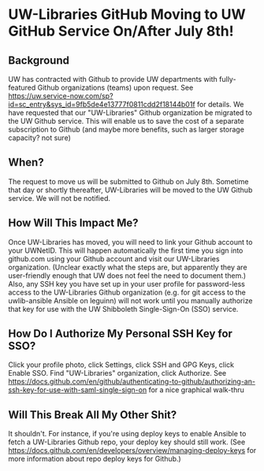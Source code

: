 # UW-Libraries GitHub Moving to UW GitHub Service On/After July 8th!

## Background
UW has contracted with Github to provide UW departments with fully-featured Github organizations (teams) upon request. See https://uw.service-now.com/sp?id=sc_entry&sys_id=9fb5de4e13777f0811cdd2f18144b01f for details. We have requested that our "UW-Libraries" Github organization be migrated to the UW Github service. This will enable us to save the cost of a separate subscription to Github (and maybe more benefits, such as larger storage capacity? not sure)

## When?
The request to move us will be submitted to Github on July 8th. Sometime that day or shortly thereafter, UW-Libraries will be moved to the UW Github service. We will not be notified.

## How Will This Impact Me?
Once UW-Libraries has moved, you will need to link your Github account to your UWNetID. This will happen automatically the first time you sign into github.com using your Github account and visit our UW-Libraries organization. (Unclear exactly what the steps are, but apparently they are user-friendly enough that UW does not feel the need to document them.) Also, any SSH key you have set up in your user profile for password-less access to the UW-Libraries Github organization (e.g. for git access to the uwlib-ansible Ansible on leguinn) will not work until you manually authorize that key for use with the UW Shibboleth Single-Sign-On (SSO) service.

## How Do I Authorize My Personal SSH Key for SSO?
Click your profile photo, click Settings, click SSH and GPG Keys, click Enable SSO. Find "UW-Libraries" organization, click Authorize. 
See https://docs.github.com/en/github/authenticating-to-github/authorizing-an-ssh-key-for-use-with-saml-single-sign-on for a nice graphical walk-thru

## Will This Break All My Other Shit?
It shouldn't. For instance, if you're using deploy keys to enable Ansible to fetch a UW-Libraries Github repo, your deploy key should still work. (See https://docs.github.com/en/developers/overview/managing-deploy-keys for more information about repo deploy keys for Github.)
